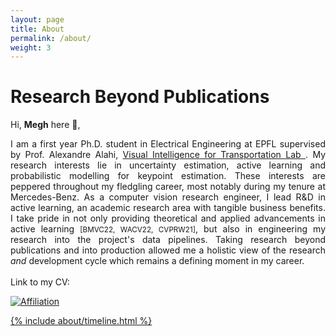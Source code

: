 ```yaml
---
layout: page
title: About
permalink: /about/
weight: 3
---
```


# Research Beyond Publications

Hi, **Megh** here :wave:,<br>
<div style="text-align: justify">
	I am a first year Ph.D. student in Electrical Engineering at EPFL supervised by Prof. Alexandre Alahi, <a href="https://www.epfl.ch/labs/vita/" target="_blank"> Visual Intelligence for Transportation Lab </a>. My research interests lie in uncertainty estimation, active learning and probabilistic modelling for keypoint estimation. These interests are peppered throughout my fledgling  career, most notably during my tenure at Mercedes-Benz. As a computer vision research engineer, I lead R&D in active learning, an academic research area with tangible business benefits. I take pride in not only providing theoretical and applied advancements in active learning <small>[BMVC22, WACV22, CVPRW21]</small>, but also in engineering my research into the project's data pipelines. Taking research beyond publications and into production allowed me a holistic view of the research <i>and</i> development cycle which remains a defining moment in my career. <br><br>
	Link to my CV: <a href="https://meghshukla.github.io/files/MeghShukla_CV.pdf" target="_blank">
</div>

![Affiliation](https://raw.githubusercontent.com/meghshukla/meghshukla.github.io/master/files/images/affiliation.png)

<div class="row">
{% include about/timeline.html %}
</div>